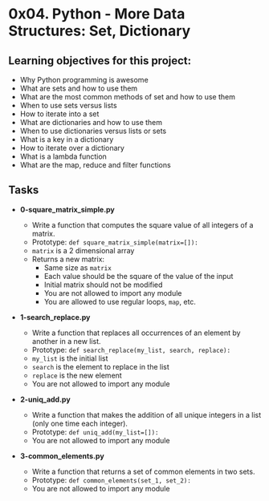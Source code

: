 # 0x04. Python - More Data Structures: Set, Dictionary

## Learning objectives for this project:
- Why Python programming is awesome
- What are sets and how to use them
- What are the most common methods of set and how to use them
- When to use sets versus lists
- How to iterate into a set
- What are dictionaries and how to use them
- When to use dictionaries versus lists or sets
- What is a key in a dictionary
- How to iterate over a dictionary
- What is a lambda function
- What are the map, reduce and filter functions


## Tasks
 - **0-square_matrix_simple.py**
	 - Write a function that computes the square value of all integers of a matrix.
	 - Prototype: `def square_matrix_simple(matrix=[]):`
	 - `matrix` is a 2 dimensional array
	 - Returns a new matrix:
		 - Same size as `matrix`
		 - Each value should be the square of the value of the input
		 - Initial matrix should not be modified
		 - You are not allowed to import any module
		 - You are allowed to use regular loops, `map`, etc.

 - **1-search_replace.py**
	 - Write a function that replaces all occurrences of an element by another in a new list.
	 - Prototype: `def search_replace(my_list, search, replace):`
	 - `my_list` is the initial list
	 - `search` is the element to replace in the list
	 - `replace` is the new element
	 - You are not allowed to import any module

 - **2-uniq_add.py**
	 - Write a function that makes the addition of all unique integers in a list (only one time each integer).
	 - Prototype: `def uniq_add(my_list=[]):`
	 - You are not allowed to import any module

 - **3-common_elements.py**
	 - Write a function that returns a set of common elements in two sets.
	 - Prototype: `def common_elements(set_1, set_2):`
	 - You are not allowed to import any module